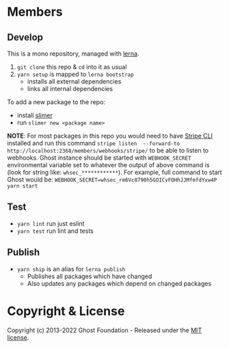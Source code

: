 # Members

## Develop

This is a mono repository, managed with [lerna](https://lerna.js.org/).

1. `git clone` this repo & `cd` into it as usual
2. `yarn setup` is mapped to `lerna bootstrap`
   - installs all external dependencies
   - links all internal dependencies

To add a new package to the repo:
   - install [slimer](https://github.com/TryGhost/slimer)
   - run `slimer new <package name>`

**NOTE**: For most packages in this repo you would need to have [Stripe CLI](https://github.com/stripe/stripe-cli) installed and run this command `stripe listen  --forward-to http://localhost:2368/members/webhooks/stripe/` to be able to listen to webhooks. Ghost instance should be started with `WEBHOOK_SECRET` environmental variable set to whatever the output of above command is (look for string like: `whsec_************`). For example, full command to start Ghost would be: `WEBHOOK_SECRET=whsec_rm6Vc8790h5GOICvFOHhJJMfmfdYxw4P yarn start`

## Test

- `yarn lint` run just eslint
- `yarn test` run lint and tests


## Publish

- `yarn ship` is an alias for `lerna publish`
    - Publishes all packages which have changed
    - Also updates any packages which depend on changed packages


# Copyright & License

Copyright (c) 2013-2022 Ghost Foundation - Released under the [MIT license](LICENSE).
